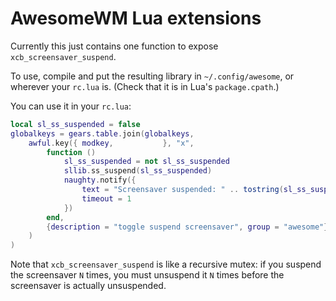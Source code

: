 # AwesomeWM Lua extensions

Currently this just contains one function to expose `xcb_screensaver_suspend`.

To use, compile and put the resulting library in `~/.config/awesome`, or wherever your `rc.lua` is. (Check that it is in Lua's `package.cpath`.)

You can use it in your `rc.lua`:

```lua
local sl_ss_suspended = false
globalkeys = gears.table.join(globalkeys,
    awful.key({ modkey,           }, "x",
        function ()
            sl_ss_suspended = not sl_ss_suspended
            sllib.ss_suspend(sl_ss_suspended)
            naughty.notify({
                text = "Screensaver suspended: " .. tostring(sl_ss_suspended),
                timeout = 1
            })
        end,
        {description = "toggle suspend screensaver", group = "awesome"}
    )
)
```

Note that `xcb_screensaver_suspend` is like a recursive mutex: if you suspend the screensaver `N` times, you must unsuspend it `N` times before the screensaver is actually unsuspended.
